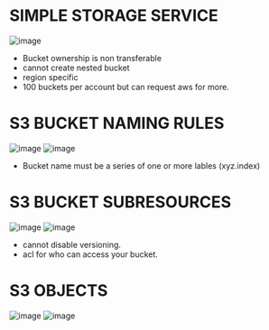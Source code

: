  # SIMPLE STORAGE SERVICE


![image](https://user-images.githubusercontent.com/85761276/198949065-43fa770e-3e0c-4af9-9ac9-bd0b57482f7a.png)
- Bucket ownership is non transferable
- cannot create nested bucket
- region specific
- 100 buckets per account but can request aws for more.

# S3 BUCKET NAMING RULES

![image](https://user-images.githubusercontent.com/85761276/198949679-79778a66-23ac-4ba4-b295-ef107d961876.png)
![image](https://user-images.githubusercontent.com/85761276/198949742-00610948-9059-4ee5-a988-889a77ef348d.png)


- Bucket name must be a series of one or more lables (xyz.index)

# S3 BUCKET SUBRESOURCES
![image](https://user-images.githubusercontent.com/85761276/198950278-358fcb0f-61c0-4a9e-8323-ceee1c5ff65a.png)
![image](https://user-images.githubusercontent.com/85761276/198952815-c666a381-2703-4763-8956-83d01da24092.png)

- cannot disable versioning.
- acl for who can access your bucket.


# S3 OBJECTS
![image](https://user-images.githubusercontent.com/85761276/198953000-84647bd0-c66a-4d61-8985-d31e55b0a260.png)
![image](https://user-images.githubusercontent.com/85761276/198953119-80708a43-5b06-4ff9-b239-880f506b126d.png)

